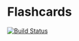 # Flashcards

[![Build Status](https://travis-ci.org/illustrarium/flashcards.svg?branch=master)](https://travis-ci.org/illustrarium/flashcards)
